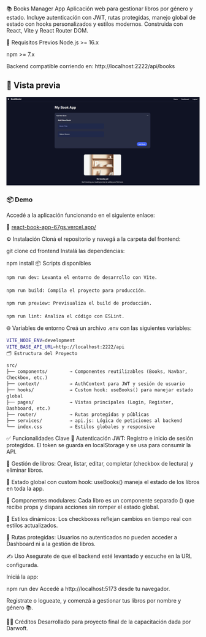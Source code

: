 📚 Books Manager App
Aplicación web para gestionar libros por género y estado. Incluye autenticación con JWT, rutas protegidas, manejo global de estado con hooks personalizados y estilos modernos. Construida con React, Vite y React Router DOM.

🚀 Requisitos Previos
Node.js >= 16.x

npm >= 7.x

Backend compatible corriendo en: http://localhost:2222/api/books

## 📸 Vista previa

![Vista previa de la app](./public/demobookapp.jpeg)

### 📦 Demo

Accedé a la aplicación funcionando en el siguiente enlace:

🔗 [react-book-app-67gs.vercel.app/](https://react-book-app-67gs.vercel.app/)

⚙️ Instalación
Cloná el repositorio y navegá a la carpeta del frontend:


git clone <url-del-repo>
cd frontend
Instalá las dependencias:


npm install
📦 Scripts disponibles
```bash
npm run dev: Levanta el entorno de desarrollo con Vite.

npm run build: Compila el proyecto para producción.

npm run preview: Previsualiza el build de producción.

npm run lint: Analiza el código con ESLint.
```

🌐 Variables de entorno
Creá un archivo .env con las siguientes variables:
```bash
VITE_NODE_ENV=development
VITE_BASE_API_URL=http://localhost:2222/api
🗂 Estructura del Proyecto
```
```
src/
├── components/        → Componentes reutilizables (Books, Navbar, Checkbox, etc.)
├── context/           → AuthContext para JWT y sesión de usuario
├── hooks/             → Custom hook: useBooks() para manejar estado global
├── pages/             → Vistas principales (Login, Register, Dashboard, etc.)
├── router/            → Rutas protegidas y públicas
├── services/          → api.js: Lógica de peticiones al backend
└── index.css          → Estilos globales y responsive
```
✅ Funcionalidades Clave
🔐 Autenticación JWT: Registro e inicio de sesión protegidos. El token se guarda en localStorage y se usa para consumir la API.

📖 Gestión de libros: Crear, listar, editar, completar (checkbox de lectura) y eliminar libros.

🧠 Estado global con custom hook: useBooks() maneja el estado de los libros en toda la app.

🧩 Componentes modulares: Cada libro es un componente separado (<Books />) que recibe props y dispara acciones sin romper el estado global.

🎨 Estilos dinámicos: Los checkboxes reflejan cambios en tiempo real con estilos actualizados.

🔐 Rutas protegidas: Usuarios no autenticados no pueden acceder a Dashboard ni a la gestión de libros.

✍️ Uso
Asegurate de que el backend esté levantado y escuche en la URL configurada.

Iniciá la app:


npm run dev
Accedé a http://localhost:5173 desde tu navegador.

Registrate o logueate, y comenzá a gestionar tus libros por nombre y género 📚.

👨‍💻 Créditos
Desarrollado para proyecto final de la capacitación dada por Darwoft.